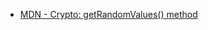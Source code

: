 * [MDN - Crypto: getRandomValues() method](https://developer.mozilla.org/en-US/docs/Web/API/Crypto/getRandomValues)